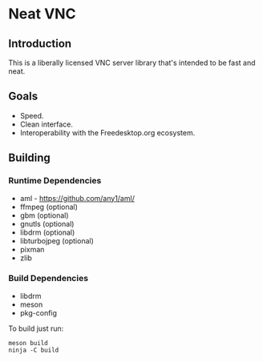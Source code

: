 # Neat VNC

## Introduction
This is a liberally licensed VNC server library that's intended to be fast and
neat.

## Goals
 * Speed.
 * Clean interface.
 * Interoperability with the Freedesktop.org ecosystem.

## Building

### Runtime Dependencies
 * aml - https://github.com/any1/aml/
 * ffmpeg (optional)
 * gbm (optional)
 * gnutls (optional)
 * libdrm (optional)
 * libturbojpeg (optional)
 * pixman
 * zlib

### Build Dependencies
 * libdrm
 * meson
 * pkg-config

To build just run:
```
meson build
ninja -C build
```
